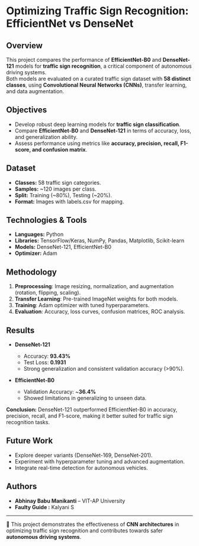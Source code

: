# Optimizing Traffic Sign Recognition: EfficientNet vs DenseNet

## Overview
This project compares the performance of **EfficientNet-B0** and **DenseNet-121** models for **traffic sign recognition**, a critical component of autonomous driving systems.  
Both models are evaluated on a curated traffic sign dataset with **58 distinct classes**, using **Convolutional Neural Networks (CNNs)**, transfer learning, and data augmentation.

## Objectives
- Develop robust deep learning models for **traffic sign classification**.  
- Compare **EfficientNet-B0** and **DenseNet-121** in terms of accuracy, loss, and generalization ability.  
- Assess performance using metrics like **accuracy, precision, recall, F1-score, and confusion matrix**.  

## Dataset
- **Classes:** 58 traffic sign categories.  
- **Samples:** ~120 images per class.  
- **Split:** Training (~80%), Testing (~20%).  
- **Format:** Images with labels.csv for mapping.  

## Technologies & Tools
- **Languages:** Python  
- **Libraries:** TensorFlow/Keras, NumPy, Pandas, Matplotlib, Scikit-learn  
- **Models:** DenseNet-121, EfficientNet-B0  
- **Optimizer:** Adam  

## Methodology
1. **Preprocessing**: Image resizing, normalization, and augmentation (rotation, flipping, scaling).  
2. **Transfer Learning**: Pre-trained ImageNet weights for both models.  
3. **Training**: Adam optimizer with tuned hyperparameters.  
4. **Evaluation**: Accuracy, loss curves, confusion matrices, ROC analysis.  

##  Results
- **DenseNet-121**  
  - Accuracy: **93.43%**  
  - Test Loss: **0.1931**  
  - Strong generalization and consistent validation accuracy (>90%).  

- **EfficientNet-B0**  
  - Validation Accuracy: ~**36.4%**  
  - Showed limitations in generalizing to unseen data.  

**Conclusion:** DenseNet-121 outperformed EfficientNet-B0 in accuracy, precision, recall, and F1-score, making it better suited for traffic sign recognition tasks.  

## Future Work
- Explore deeper variants (DenseNet-169, DenseNet-201).  
- Experiment with hyperparameter tuning and advanced augmentation.  
- Integrate real-time detection for autonomous vehicles.  

## Authors
- **Abhinay Babu Manikanti** – VIT-AP University
- **Faulty Guide :**  Kalyani S

---
🔗 This project demonstrates the effectiveness of **CNN architectures** in optimizing traffic sign recognition and contributes towards safer **autonomous driving systems**.
